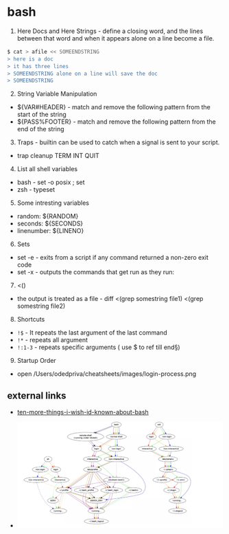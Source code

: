 # bash

1. Here Docs and Here Strings - define a closing word, and the lines between that word and when it appears alone on a line become a file.

```bash
$ cat > afile << SOMEENDSTRING
> here is a doc
> it has three lines
> SOMEENDSTRING alone on a line will save the doc
> SOMEENDSTRING
```

2. String Variable Manipulation
* ${VAR#HEADER} - match and remove the following pattern from the start of the string 
* ${PASS%FOOTER} - match and remove the following pattern from the end of the string

3. Traps - builtin can be used to catch when a signal is sent to your script.
* trap cleanup TERM INT QUIT

4. List all shell variables
* bash - set -o posix ; set
* zsh - typeset

5. Some intresting variables
* random: ${RANDOM}
* seconds: ${SECONDS}
* linenumber: ${LINENO}

6. Sets
* set -e - exits from a script if any command returned a non-zero exit code
* set -x - outputs the commands that get run as they run:

7. <()
* the output is treated as a file - diff <(grep somestring file1) <(grep somestring file2)

8. Shortcuts
* `!$` - It repeats the last argument of the last command
* `!*` - repeats all argument
* `!:1-3` - repeats specific arguments ( use $ to ref till end§)

9. Startup Order
* open /Users/odedpriva/cheatsheets/images/login-process.png


## external links

* [ten-more-things-i-wish-id-known-about-bash](https://zwischenzugs.com/2018/01/21/ten-more-things-i-wish-id-known-about-bash/)

* ![login-process](images/login-process.png)
